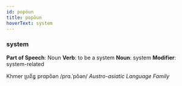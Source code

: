 ```yaml
---
id: popöun
title: popöun
hoverText: system
---
```


### system

**Part of Speech**: Noun
**Verb**: to be a system
**Noun**: system
**Modifier**: system-related

Khmer ប្រព័ន្ធ prɑpŏən /prɑ.ˈpŏən/
*Austro-asiatic Language Family*